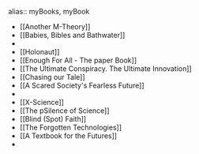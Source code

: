 alias:: myBooks, myBook

- [[Another M-Theory]]
- [[Babies, Bibles and Bathwater]]
-
- [[Holonaut]]
- [[Enough For All - The paper Book]]
- [[The Ultimate Conspiracy. The Ultimate Innovation]]
- [[Chasing our Tale]]
- [[A Scared Society's Fearless Future]]
-
- [[X-Science]]
- [[The pSilence of Science]]
- [[Blind (Spot) Faith]]
- [[The Forgotten Technologies]]
- [[A Textbook for the Futures]]
-